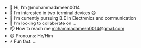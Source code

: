 - 👋 Hi, I’m @mohammadameen0014
- 👀 I’m interested in two-terminal devices 😆
- 🌱 I’m currently pursuing B.E in Electronics and communication 
- 💞️ I’m looking to collaborate on ...
- 📫 How to reach me mohammadameen0014@gmail.com
- 😄 Pronouns: He/Him
- ⚡ Fun fact: ...

<!---
mohammadameen0014/mohammadameen0014 is a ✨ special ✨ repository because its `README.md` (this file) appears on your GitHub profile.
You can click the Preview link to take a look at your changes.
--->
